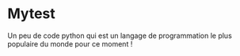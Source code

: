 # Mytest
Un peu de code python qui est un langage de programmation le plus populaire du monde pour ce moment !
